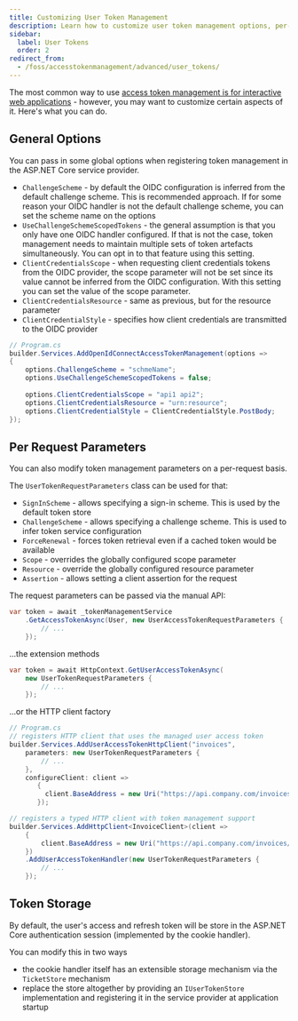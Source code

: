 ```yaml
---
title: Customizing User Token Management
description: Learn how to customize user token management options, per-request parameters, and token storage mechanisms in ASP.NET Core applications.
sidebar:
  label: User Tokens
  order: 2
redirect_from:
  - /foss/accesstokenmanagement/advanced/user_tokens/
---
```


The most common way
to use [access token management is for interactive web applications](/accesstokenmanagement/web-apps.mdx) -
however, you may want to customize certain aspects of it. Here's what you can do.

## General Options

You can pass in some global options when registering token management in the ASP.NET Core service provider.

* `ChallengeScheme` - by default the OIDC configuration is inferred from the default challenge scheme. This is
  recommended approach. If for some reason your OIDC handler is not the default challenge scheme, you can set the scheme
  name on the options
* `UseChallengeSchemeScopedTokens` - the general assumption is that you only have one OIDC handler configured. If that
  is not the case, token management needs to maintain multiple sets of token artefacts simultaneously. You can opt in to
  that feature using this setting.
* `ClientCredentialsScope` - when requesting client credentials tokens from the OIDC provider, the scope parameter will
  not be set since its value cannot be inferred from the OIDC configuration. With this setting you can set the value of
  the scope parameter.
* `ClientCredentialsResource` - same as previous, but for the resource parameter
* `ClientCredentialStyle` - specifies how client credentials are transmitted to the OIDC provider

```csharp
// Program.cs
builder.Services.AddOpenIdConnectAccessTokenManagement(options =>
{
    options.ChallengeScheme = "schmeName";
    options.UseChallengeSchemeScopedTokens = false;
    
    options.ClientCredentialsScope = "api1 api2";
    options.ClientCredentialsResource = "urn:resource";
    options.ClientCredentialStyle = ClientCredentialStyle.PostBody;  
});
```

## Per Request Parameters

You can also modify token management parameters on a per-request basis.

The `UserTokenRequestParameters` class can be used for that:

* `SignInScheme` - allows specifying a sign-in scheme. This is used by the default token store
* `ChallengeScheme` - allows specifying a challenge scheme. This is used to infer token service configuration
* `ForceRenewal` - forces token retrieval even if a cached token would be available
* `Scope` - overrides the globally configured scope parameter
* `Resource` - override the globally configured resource parameter
* `Assertion` - allows setting a client assertion for the request

The request parameters can be passed via the manual API:

```csharp
var token = await _tokenManagementService
    .GetAccessTokenAsync(User, new UserAccessTokenRequestParameters {
        // ... 
    });
```

...the extension methods

```csharp
var token = await HttpContext.GetUserAccessTokenAsync(
    new UserTokenRequestParameters {
        // ... 
    });
```

...or the HTTP client factory

```csharp
// Program.cs
// registers HTTP client that uses the managed user access token
builder.Services.AddUserAccessTokenHttpClient("invoices",
    parameters: new UserTokenRequestParameters {
        // ... 
    },
    configureClient: client => 
       { 
         client.BaseAddress = new Uri("https://api.company.com/invoices/"); 
       });

// registers a typed HTTP client with token management support
builder.Services.AddHttpClient<InvoiceClient>(client =>
    {
        client.BaseAddress = new Uri("https://api.company.com/invoices/");
    })
    .AddUserAccessTokenHandler(new UserTokenRequestParameters {
        // ... 
    });
```

## Token Storage

By default, the user's access and refresh token will be store in the ASP.NET Core authentication session (implemented by
the cookie handler).

You can modify this in two ways

* the cookie handler itself has an extensible storage mechanism via the `TicketStore` mechanism
* replace the store altogether by providing an `IUserTokenStore` implementation and registering it in the service provider at application startup
